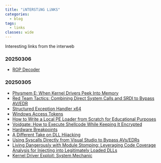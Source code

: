```yaml
---            
title: "iNTERSTiNG LiNKS"    
categories:
  - blog                                                                                                                                                                                                                                                                     
tags:
  - links
classes: wide                                  
---    
```

Interesting links from the interweb

### 20250306
- [ROP Decoder](https://zeyadazima.com/exploit%20development/ropdecoder/) <!-- x86 specific ROP decoder - similar to OSED -->

### 20250305
- [Physmem E: When Kernel Drivers Peek Into Memory](https://blog.reveng.ai/physmem-e-when-kernel-drivers-peek-into-memory/)
- [Red Team Tactics: Combining Direct System Calls and SRDI to Bypass AV/EDR](https://www.outflank.nl/blog/2019/06/19/red-team-tactics-combining-direct-system-calls-and-srdi-to-bypass-av-edr/)
- [Structured Exception Handler x64](https://blog.elmo.sg/posts/structured-exception-handler-x64/)
- [Windows Access Tokens](https://eversinc33.com/posts/windows-access-tokens.html)
- [How to Write a Local PE Loader from Scratch for Educational Purposes](https://captain-woof.medium.com/how-to-write-a-local-pe-loader-from-scratch-for-educational-purposes-30e10cd88abc)
- [Voidgate: How to Execute Shellcode While Keeping It Encrypted](https://captain-woof.medium.com/voidgate-how-to-execute-shellcode-while-keeping-it-encrypted-b6cf5c7f4127)
- [Hardware Breakpoints](https://ling.re/hardware-breakpoints/)
- [A Different Take on DLL Hijacking](https://www.blackhillsinfosec.com/a-different-take-on-dll-hijacking/)
- [Using Syscalls Directly from Visual Studio to Bypass AVs/EDRs](https://www.ired.team/offensive-security/defense-evasion/using-syscalls-directly-from-visual-studio-to-bypass-avs-edrs)
- [Living Dangerously with Module Stomping: Leveraging Code Coverage Analysis for Injecting into Legitimately Loaded DLLs](https://williamknowles.io/living-dangerously-with-module-stomping-leveraging-code-coverage-analysis-for-injecting-into-legitimately-loaded-dlls/)
- [Kernel Driver Exploit: System Mechanic](https://0x64marsh.com/?p=314)
